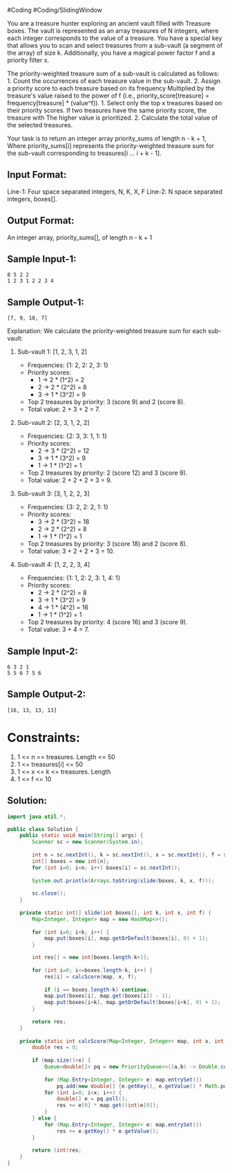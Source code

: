#Coding  #Coding/SlidingWindow 

You are a treasure hunter exploring an ancient vault filled with 
Treasure boxes. The vault is represented as an array treasures of 
N integers, where each integer corresponds to the value of a treasure. 
You have a special key that allows you to scan and select treasures 
from a sub-vault (a segment of the array) of size k. Additionally, 
you have a magical power factor f and a priority filter x.

The priority-weighted treasure sum of a sub-vault is calculated as follows:
	1. Count the occurrences of each treasure value in the sub-vault.
	2. Assign a priority score to each treasure based on its frequency 
	Multiplied by the treasure's value raised to the power of f 
	(i.e., priority_score\[treasure] = frequency\[treasure] * (value^f)).
	1. Select only the top x treasures based on their priority scores. 
	If two treasures have the same priority score, the treasure with 
	The higher value is prioritized.
	2. Calculate the total value of the selected treasures.

Your task is to return an integer array priority_sums of length n - k + 1, 
Where priority_sums\[i] represents the priority-weighted treasure sum for 
the sub-vault corresponding to treasures\[i ... i + k - 1].

Input Format:
---------------
Line-1: Four space separated integers, N, K, X, F
Line-2: N space separated integers, boxes[].

Output Format:
-----------------
An integer array, priority_sums[], of length n - k + 1


Sample Input-1:
-----------------
```
8 5 2 2
1 2 3 1 2 2 3 4
```

Sample Output-1:
--------------------
```
[7, 9, 10, 7]
```

Explanation:
We calculate the priority-weighted treasure sum for each sub-vault:

1. Sub-vault 1: \[1, 2, 3, 1, 2]
   - Frequencies: {1: 2, 2: 2, 3: 1}
   - Priority scores:
     - 1 → 2 * (1^2) = 2
     - 2 → 2 * (2^2) = 8
     - 3 → 1 * (3^2) = 9
   - Top 2 treasures by priority: 3 (score 9) and 2 (score 8).
   - Total value: 2 + 3 + 2  = 7.

2. Sub-vault 2: \[2, 3, 1, 2, 2]
   - Frequencies: {2: 3, 3: 1, 1: 1}
   - Priority scores:
     - 2 → 3 * (2^2) = 12
     - 3 → 1 * (3^2) = 9
     - 1 → 1 * (1^2) = 1
   - Top 2 treasures by priority: 2 (score 12) and 3 (score 9).
   - Total value: 2 + 2 + 2 + 3 = 9.

3. Sub-vault 3: \[3, 1, 2, 2, 3]
   - Frequencies: {3: 2, 2: 2, 1: 1}
   - Priority scores:
     - 3 → 2 * (3^2) = 18
     - 2 → 2 * (2^2) = 8
     - 1 → 1 * (1^2) = 1
   - Top 2 treasures by priority: 3 (score 18) and 2 (score 8).
   - Total value: 3 + 2 + 2 + 3 = 10.

4. Sub-vault 4: \[1, 2, 2, 3, 4]
   - Frequencies: {1: 1, 2: 2, 3: 1, 4: 1}
   - Priority scores:
     - 2 → 2 * (2^2) = 8
     - 3 → 1 * (3^2) = 9
     - 4 → 1 * (4^2) = 16
     - 1 → 1 * (1^2) = 1
   - Top 2 treasures by priority: 4 (score 16) and 3 (score 9).
   - Total value: 3 + 4  = 7.

Sample Input-2:
-----------------
```
6 3 2 1
5 5 6 7 5 6
```

Sample Output-2:
--------------------
```
[16, 13, 13, 13]
```

Constraints:
==============
1. 1 <= n == treasures. Length <= 50
2. 1 <= treasures\[i] <= 50
3. 1 <= x <= k <= treasures. Length
4. 1 <= f <= 10

## Solution:

```java
import java.util.*;

public class Solution {
    public static void main(String[] args) {
        Scanner sc = new Scanner(System.in);
        
        int n = sc.nextInt(), k = sc.nextInt(), x = sc.nextInt(), f = sc.nextInt();
        int[] boxes = new int[n];
        for (int i=0; i<n; i++) boxes[i] = sc.nextInt();
        
        System.out.println(Arrays.toString(slide(boxes, k, x, f)));
        
        sc.close();
    }
    
    private static int[] slide(int boxes[], int k, int x, int f) {
        Map<Integer, Integer> map = new HashMap<>();
        
        for (int i=0; i<k; i++) {
            map.put(boxes[i], map.getOrDefault(boxes[i], 0) + 1);
        }

        int res[] = new int[boxes.length-k+1];
        
        for (int i=0; i<=boxes.length-k; i++) {
            res[i] = calcScore(map, x, f);
            
            if (i == boxes.length-k) continue;
            map.put(boxes[i], map.get(boxes[i]) - 1);
            map.put(boxes[i+k], map.getOrDefault(boxes[i+k], 0) + 1);
        }
        
        return res;
    }
    
    private static int calcScore(Map<Integer, Integer> map, int x, int f) {
        double res = 0;
        
        if (map.size()>x) {
            Queue<double[]> pq = new PriorityQueue<>((a,b) -> Double.compare(b[1],a[1]));
            
            for (Map.Entry<Integer, Integer> e: map.entrySet()) 
                pq.add(new double[] {e.getKey(), e.getValue() * Math.pow(e.getKey(), f)}); 
            for (int i=0; i<x; i++) {
                double[] e = pq.poll();
                res += e[0] * map.get((int)e[0]);
            }
        } else {
            for (Map.Entry<Integer, Integer> e: map.entrySet()) 
                res += e.getKey() * e.getValue();
        }
        
        return (int)res;
    }
}
```

